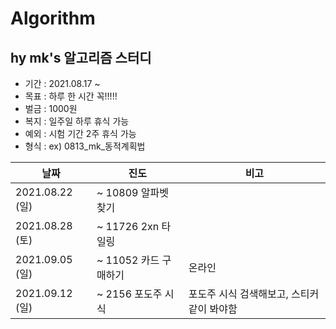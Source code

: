 # Algorithm

## hy mk's 알고리즘 스터디 
- 기간 : 2021.08.17 ~
- 목표 : 하루 한 시간 꼭!!!!!
- 벌금 : 1000원 
- 복지 : 일주일 하루 휴식 가능 
- 예외 : 시험 기간 2주 휴식 가능 
- 형식 : ex) 0813_mk_동적계획법

|날짜|진도|비고|
|---|--|--|
|2021.08.22 (일)| ~ 10809 알파벳 찾기||
|2021.08.28 (토)| ~ 11726 2xn 타일링||
|2021.09.05 (일)| ~ 11052 카드 구매하기|온라인|
|2021.09.12 (일)| ~ 2156 포도주 시식|포도주 시식 검색해보고, 스티커 같이 봐야함|
